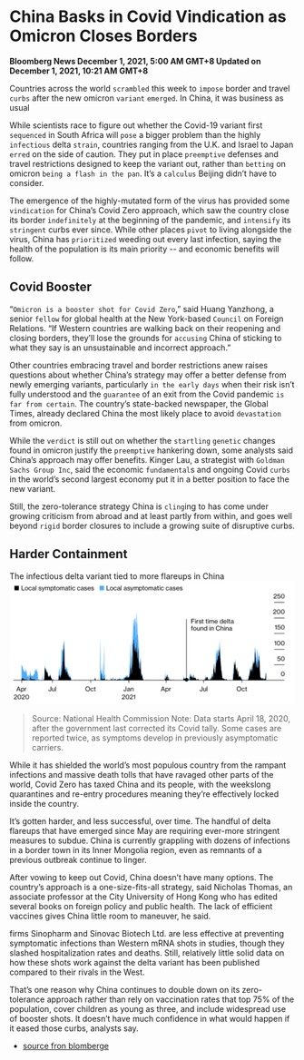 # China Basks in Covid Vindication as Omicron Closes Borders
**Bloomberg News
December 1, 2021, 5:00 AM GMT+8 Updated on December 1, 2021, 10:21 AM GMT+8**

 Countries across the world `scrambled` this week to `impose` border and travel `curbs` after the new omicron `variant` `emerged`. In China, it was business as usual

 While scientists race to figure out whether the Covid-19 variant first `sequenced` in South Africa will `pose` a bigger problem than the highly `infectious` delta `strain`, countries ranging from the U.K. and Israel to Japan `erred` on the side of caution. They put in place `preemptive` defenses and travel restrictions designed to keep the variant out, rather than `betting` on omicron `being a flash in the pan`. It’s a `calculus` Beijing didn’t have to consider.

 The emergence of the highly-mutated form of the virus has provided some `vindication` for China’s Covid Zero approach, which saw the country close its border `indefinitely` at the beginning of the pandemic, and `intensify` its `stringent` curbs ever since. While other places `pivot` to living alongside the virus, China has `prioritized` weeding out every last infection, saying the health of the population is its main priority -- and economic benefits will follow.

## Covid Booster
 “`Omicron is a booster shot for Covid Zero`,” said Huang Yanzhong, a senior `fellow` for global health at the New York-based `Council` on Foreign Relations. “If Western countries are walking back on their reopening and closing borders, they’ll lose the grounds for `accusing` China of sticking to what they say is an unsustainable and incorrect approach.”

 Other countries embracing travel and border restrictions anew raises questions about whether China’s strategy may offer a better defense from newly emerging variants, particularly `in the early days` when their risk isn’t fully understood and the `guarantee` of an exit from the Covid pandemic `is far from certain`. The country’s state-backed newspaper, the Global Times, already declared China the most likely place to avoid `devastation` from omicron.

 While the `verdict` is still out on whether the `startling` `genetic` changes found in omicron justify the `preemptive` hankering down, some analysts said China’s approach may offer benefits. Kinger Lau, a strategist with `Goldman Sachs Group Inc`, said the economic `fundamental`s and ongoing Covid `curbs` in the world’s second largest economy put it in a better position to face the new variant. 

 Still, the zero-tolerance strategy China is `cling`ing to has come under growing criticism from abroad and at least partly from within, and goes well beyond `rigid` border closures to include a growing suite of disruptive curbs. 

## Harder Containment

The infectious delta variant tied to more flareups in China
![图片](../images/data1.png)
> Source: National Health Commission
Note: Data starts April 18, 2020, after the government last corrected its Covid tally. Some cases are reported twice, as symptoms develop in previously asymptomatic carriers.

While it has shielded the world’s most populous country from the rampant infections and massive death tolls that have ravaged other parts of the world, Covid Zero has taxed China and its people, with the weekslong quarantines and re-entry procedures meaning they’re effectively locked inside the country. 

It’s gotten harder, and less successful, over time. The handful of delta flareups that have emerged since May are requiring ever-more stringent measures to subdue. China is currently grappling with dozens of infections in a border town in its Inner Mongolia region, even as remnants of a previous outbreak continue to linger.

After vowing to keep out Covid, China doesn’t have many options. The country’s approach is a one-size-fits-all strategy, said Nicholas Thomas, an associate professor at the City University of Hong Kong who has edited several books on foreign policy and public health. The lack of efficient vaccines gives China little room to maneuver, he said. 

firms Sinopharm and Sinovac Biotech Ltd. are less effective at preventing symptomatic infections than Western mRNA shots in studies, though they slashed hospitalization rates and deaths. Still, relatively little solid data on how these shots work against the delta variant has been published compared to their rivals in the West.

That’s one reason why China continues to double down on its zero-tolerance approach rather than rely on vaccination rates that top 75% of the population, cover children as young as three, and include widespread use of booster shots. It doesn’t have much confidence in what would happen if it eased those curbs, analysts say. 

- [source fron blomberge](https://www.bloomberg.com/news/articles/2021-11-30/china-basks-in-covid-zero-vindication-as-omicron-closes-borders?srnd=premium-asia)